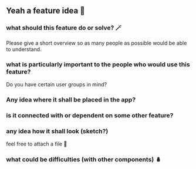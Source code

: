 ## Yeah a feature idea 🧩

### what should this feature do or solve? 🪄

Please give a short overview so as many people as possible would be able to understand.

### what is particularly important to the people who would use this feature?

Do you have certain user groups in mind?

### Any idea where it shall be placed in the app?

### is it connected with or dependent on some other feature?

### any idea how it shall look (sketch?)

feel free to attach a file 📎

### what could be difficulties (with other components) 🪆
